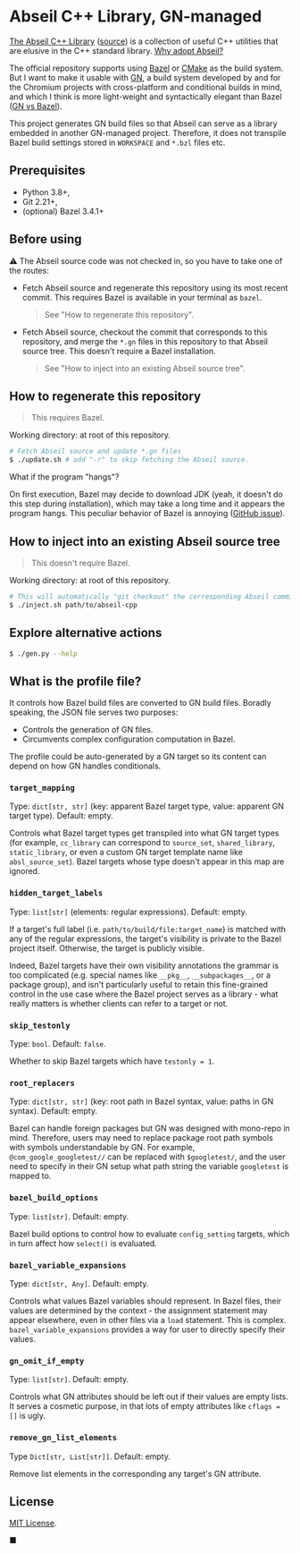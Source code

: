 # Abseil C++ Library, GN-managed

[The Abseil C++ Library](https://abseil.io) ([source](https://github.com/abseil/abseil-cpp))
is a collection of useful C++ utilities that are elusive in the C++ standard
library. [Why adopt Abseil?](https://abseil.io/about/philosophy)

The official repository supports using [Bazel](https://bazel.build) or
[CMake](https://cmake.org) as the build system. But I want to make it usable
with [GN](https://gn.googlesource.com/gn), a build system developed by and for
the Chromium projects with cross-platform and conditional builds in mind, and
which I think is more light-weight and syntactically elegant than Bazel
([GN vs Bazel](https://gn.googlesource.com/gn/+/refs/heads/master/docs/language.md#differences-and-similarities-to-blaze)).

This project generates GN build files so that Abseil can serve as a library
embedded in another GN-managed project. Therefore, it does not transpile Bazel
build settings stored in `WORKSPACE` and `*.bzl` files etc.

## Prerequisites

- Python 3.8+,
- Git 2.21+,
- (optional) Bazel 3.4.1+

## Before using

:warning: The Abseil source code was not checked in, so you have to take one of
the routes:

- Fetch Abseil source and regenerate this repository using its most recent
commit. This requires Bazel is available in your terminal as `bazel`.
  > See "How to regenerate this repository".
- Fetch Abseil source, checkout the commit that corresponds to this repository,
and merge the `*.gn` files in this repository to that Abseil source tree. This
doesn't require a Bazel installation.
  > See "How to inject into an existing Abseil source tree".

## How to regenerate this repository

> This requires Bazel.

Working directory: at root of this repository.

```bash
# Fetch Abseil source and update *.gn files
$ ./update.sh # add "-r" to skip fetching the Abseil source.
```

What if the program "hangs"?

On first execution, Bazel may decide to download JDK (yeah, it doesn't do this
step during installation), which may take a long time and it appears the program
hangs. This peculiar behavior of Bazel is annoying
([GitHub issue](https://github.com/bazelbuild/bazel/issues/6865)).

## How to inject into an existing Abseil source tree

> This doesn't require Bazel.

Working directory: at root of this repository.

```bash
# This will automatically "git checkout" the corresponding Abseil commit.
$ ./inject.sh path/to/abseil-cpp
```

## Explore alternative actions

```bash
$ ./gen.py --help
```

## What is the profile file?

It controls how Bazel build files are converted to GN build files. Boradly
speaking, the JSON file serves two purposes:
- Controls the generation of GN files.
- Circumvents complex configuration computation in Bazel.

The profile could be auto-generated by a GN target so its content can depend
on how GN handles conditionals.

### `target_mapping`

Type: `dict[str, str]` (key: apparent Bazel target type, value: apparent GN
target type). Default: empty.

Controls what Bazel target types get transpiled into what GN target types (for
example, `cc_library` can correspond to `source_set`, `shared_library`,
`static_library`, or even a custom GN target template name like `absl_source_set`).
Bazel targets whose type doesn't appear in this map are ignored.

### `hidden_target_labels`

Type: `list[str]` (elements: regular expressions). Default: empty.

If a target's full label (i.e. `path/to/build/file:target_name`) is matched with
any of the regular expressions, the target's visibility is private to the Bazel
project itself. Otherwise, the target is publicly visible.

Indeed, Bazel targets have their own visibility annotations the grammar is too
complicated (e.g. special names like `__pkg__`, `__subpackages__`, or a package
group), and isn't particularly useful to retain this fine-grained control in the use case where the Bazel project serves as a library - what really matters is whether clients can refer to a target or not.

### `skip_testonly`

Type: `bool`. Default: `false`.

Whether to skip Bazel targets which have `testonly = 1`.

### `root_replacers`

Type: `dict[str, str]` (key: root path in Bazel syntax, value: paths in GN
syntax). Default: empty.

Bazel can handle foreign packages but GN was designed with mono-repo in mind.
Therefore, users may need to replace package root path symbols with symbols
understandable by GN. For example, `@com_google_googletest//` can be replaced
with `$googletest/`, and the user need to specify in their GN setup what
path string the variable `googletest` is mapped to.

### `bazel_build_options`

Type: `list[str]`. Default: empty.

Bazel build options to control how to evaluate `config_setting` targets, which
in turn affect how `select()` is evaluated.

### `bazel_variable_expansions`

Type: `dict[str, Any]`. Default: empty.

Controls what values Bazel variables should represent. In Bazel files, their
values are determined by the context - the assignment statement may appear
elsewhere, even in other files via a `load` statement. This is complex.
`bazel_variable_expansions` provides a way for user to directly specify their
values.

### `gn_omit_if_empty`

Type: `list[str]`. Default: empty.

Controls what GN attributes should be left out if their values are empty lists.
It serves a cosmetic purpose, in that lots of empty attributes like `cflags = []`
is ugly.

### `remove_gn_list_elements`

Type `Dict[str, List[str]]`. Default: empty.

Remove list elements in the corresponding any target's GN attribute.

## License

[MIT License](LICENSE.txt).

■
